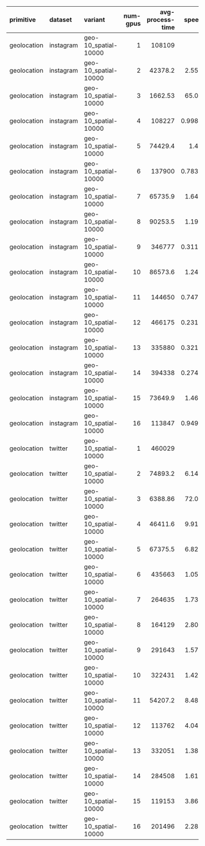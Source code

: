 | primitive   | dataset   | variant              |   num-gpus |   avg-process-time |   speedup |
|:------------|:----------|:---------------------|-----------:|-------------------:|----------:|
| geolocation | instagram | geo-10_spatial-10000 |          1 |          108109    |  1        |
| geolocation | instagram | geo-10_spatial-10000 |          2 |           42378.2  |  2.55104  |
| geolocation | instagram | geo-10_spatial-10000 |          3 |            1662.53 | 65.0265   |
| geolocation | instagram | geo-10_spatial-10000 |          4 |          108227    |  0.998907 |
| geolocation | instagram | geo-10_spatial-10000 |          5 |           74429.4  |  1.4525   |
| geolocation | instagram | geo-10_spatial-10000 |          6 |          137900    |  0.783967 |
| geolocation | instagram | geo-10_spatial-10000 |          7 |           65735.9  |  1.64459  |
| geolocation | instagram | geo-10_spatial-10000 |          8 |           90253.5  |  1.19783  |
| geolocation | instagram | geo-10_spatial-10000 |          9 |          346777    |  0.311753 |
| geolocation | instagram | geo-10_spatial-10000 |         10 |           86573.6  |  1.24875  |
| geolocation | instagram | geo-10_spatial-10000 |         11 |          144650    |  0.747381 |
| geolocation | instagram | geo-10_spatial-10000 |         12 |          466175    |  0.231906 |
| geolocation | instagram | geo-10_spatial-10000 |         13 |          335880    |  0.321867 |
| geolocation | instagram | geo-10_spatial-10000 |         14 |          394338    |  0.274152 |
| geolocation | instagram | geo-10_spatial-10000 |         15 |           73649.9  |  1.46787  |
| geolocation | instagram | geo-10_spatial-10000 |         16 |          113847    |  0.949599 |
| geolocation | twitter   | geo-10_spatial-10000 |          1 |          460029    |  1        |
| geolocation | twitter   | geo-10_spatial-10000 |          2 |           74893.2  |  6.14246  |
| geolocation | twitter   | geo-10_spatial-10000 |          3 |            6388.86 | 72.0049   |
| geolocation | twitter   | geo-10_spatial-10000 |          4 |           46411.6  |  9.91194  |
| geolocation | twitter   | geo-10_spatial-10000 |          5 |           67375.5  |  6.82784  |
| geolocation | twitter   | geo-10_spatial-10000 |          6 |          435663    |  1.05593  |
| geolocation | twitter   | geo-10_spatial-10000 |          7 |          264635    |  1.73835  |
| geolocation | twitter   | geo-10_spatial-10000 |          8 |          164129    |  2.80284  |
| geolocation | twitter   | geo-10_spatial-10000 |          9 |          291643    |  1.57737  |
| geolocation | twitter   | geo-10_spatial-10000 |         10 |          322431    |  1.42675  |
| geolocation | twitter   | geo-10_spatial-10000 |         11 |           54207.2  |  8.48649  |
| geolocation | twitter   | geo-10_spatial-10000 |         12 |          113762    |  4.04378  |
| geolocation | twitter   | geo-10_spatial-10000 |         13 |          332051    |  1.38542  |
| geolocation | twitter   | geo-10_spatial-10000 |         14 |          284508    |  1.61693  |
| geolocation | twitter   | geo-10_spatial-10000 |         15 |          119153    |  3.86084  |
| geolocation | twitter   | geo-10_spatial-10000 |         16 |          201496    |  2.28306  |
